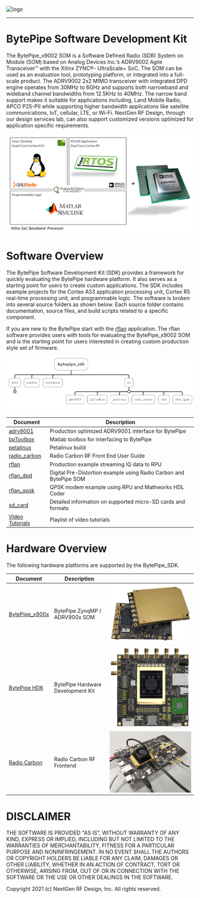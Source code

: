 ![logo](docs/BytePipe_Logo.png)

---

# BytePipe Software Development Kit

The BytePipe_x9002 SOM is a Software Defined Radio (SDR) System on Module (SOM) based on Analog Devices Inc.’s ADRV9002 Agile Transceiver™ with the Xilinx ZYNC®- UltraScale+ SoC.  The SOM can be used as an evaluation tool, prototyping platform, or integrated into a full-scale product.  The ADRV9002 2x2 MIMO transceiver with integrated DPD engine operates from 30MHz to 6GHz and supports both narrowband and wideband channel bandwidths from 12.5KHz to 40MHz.  The narrow band support makes it suitable for applications including, Land Mobile Radio, APCO P25-PII while supporting higher bandwidth applications like satellite communications, IoT, cellular,  LTE, or Wi-Fi.  NextGen RF Design, through our design services lab, can also support customized versions optimized for application specific requirements.

![sdk_01](docs/architecture/sdk_01.png)

# Software Overview

The BytePipe Software Development Kit (SDK) provides a framework for quickly evaluating the BytePipe hardware platform.  It also serves as a starting point for users to create custom applications.  The SDK includes example projects for the Cortex A53 application processing unit, Cortex R5 real-time processing unit, and programmable logic.  The software is broken into several source folders as shown below.  Each source folder contains documentation, source files, and build scripts related to a specific component.  

If you are new to the BytePipe start with the [rflan](src/rflan/README.md) application.  The rflan software provides users with tools for evaluating the BytePipe_x9002 SOM and is the starting point for users interested in creating custom production style set of firmware.  

![src_overview](docs/architecture/src_overview.png)


|  Document                                                           | Description                                                   |
|---------------------------------------------------------------------|---------------------------------------------------------------|
| [adrv9001](src/adrv9001/README.md)                                  | Production optimized ADRV9001 interface for BytePipe          | 
| [bpToolbox](src/bpToolbox/README.md)                                | Matlab toolbox for interfacing to BytePipe                    | 
| [petalinux](src/petalinux/README.md)                                | Petalinux build                                               | 
| [radio_carbon](docs/hardware/RadioCarbon/RadioCarbon.md)            | Radio Carbon RF Front End User Guide                          | 
| [rflan](src/rflan/README.md)                                        | Production example streaming IQ data to RPU                   | 
| [rflan_dpd](src/rflan_dpd)                                     | Digital Pre-Distortion example using Radio Carbon and BytePipe SOM | 
| [rflan_qpsk](src/rflan_qpsk/README.md)                              | QPSK modem example using RPU and Mathworks HDL Coder          | 
| [sd_card](docs/sd_card/README.md)                                   | Detailed information on supported micro-SD cards and formats  | 
| [Video Tutorials](https://www.youtube.com/playlist?list=PL1O6z4HXixy3uAJCNkjg2Hvm9Dcu4XAUr) | Playlist of video tutorials           | 


# Hardware Overview

The following hardware platforms are supported by the BytePipe_SDK.

|  Document                                                 | Description                           |                                                      |
|-----------------------------------------------------------|---------------------------------------|------------------------------------------------------|
| [BytePipe_x900x](docs/hardware/BytePipe_x900x/BytePipe_x900x.md)   | BytePipe ZynqMP / ADRV900x SOM        | ![pic](docs/hardware/BytePipe_x900x/bytepipe_x900x.png)       |
| [BytePipe HDK](docs/hardware/hdk/hdk.md)                           | BytePipe Hardware Development Kit     | ![pic](docs/hardware/hdk/platform.png)                        |
| [Radio Carbon](docs/hardware/RadioCarbon/RadioCarbon.md)           | Radio Carbon RF Frontend             | ![pic](docs/hardware/RadioCarbon/radio_carbon.png)             |



# DISCLAIMER

THE SOFTWARE IS PROVIDED "AS IS", WITHOUT WARRANTY OF ANY KIND, EXPRESS OR IMPLIED, INCLUDING BUT NOT LIMITED TO THE WARRANTIES OF MERCHANTABILITY, FITNESS FOR A PARTICULAR PURPOSE AND NONINFRINGEMENT. IN NO EVENT SHALL THE AUTHORS OR COPYRIGHT HOLDERS BE LIABLE FOR ANY CLAIM, DAMAGES OR OTHER LIABILITY, WHETHER IN AN ACTION OF CONTRACT, TORT OR OTHERWISE, ARISING FROM, OUT OF OR IN CONNECTION WITH THE SOFTWARE OR THE USE OR OTHER DEALINGS IN THE SOFTWARE.

Copyright 2021 (c) NextGen RF Design, Inc. All rights reserved.
